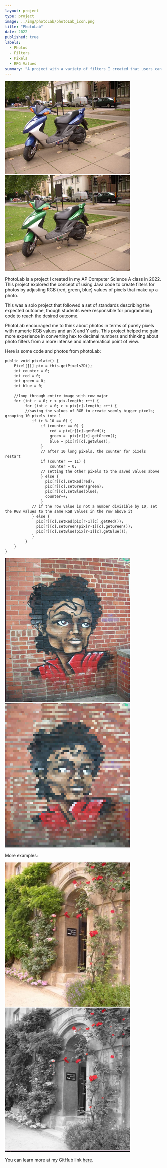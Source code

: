 ```yaml
---
layout: project
type: project
image: ../img/photoLab/photoLab_icon.png
title: "PhotoLab"
date: 2022
published: true
labels:
  - Photos
  - Filters
  - Pixels
  - RPG Values
summary: "A project with a variety of filters I created that users can apply to their photos."
---
```


<div class="text-center p-4">
  <img width="400" src="../img/photoLab/photoLab_1.png" class="img-thumbnail" >
  <img width="400" src="../img/photoLab/photoLab_2.png" class="img-thumbnail" >
</div>

PhotoLab is a project I created in my AP Computer Science A class in 2022. This project explored the concept of using Java code to create filters 
for photos by adjusting RGB (red, green, blue) values of pixels that make up a photo. 

This was a solo project that followed a set of standards describing the expected outcome, though students were responsible for 
programming code to reach the desired outcome.

PhotoLab encouraged me to think about photos in terms of purely pixels with numeric RGB values and an X and Y axis. This project
helped me gain more experience in converting hex to decimal numbers and thinking about photo filters from a more intense and mathematical 
point of view. 

Here is some code and photos from photoLab:

``` 
public void pixelate() {
    Pixel[][] pix = this.getPixels2D();
    int counter = 0;
    int red = 0;
    int green = 0;
    int blue = 0;

    //loop through entire image with row major
    for (int r = 0; r < pix.length; r++) {
         for (int c = 0; c < pix[r].length; c++) {
         //saving the values of RGB to create seemly bigger pixels; grouping 10 pixels into 1
            if (r % 10 == 0) {
                if (counter == 0) {
                    red = pix[r][c].getRed();
                    green =  pix[r][c].getGreen();
                    blue = pix[r][c].getBlue();
                }
                // after 10 long pixels, the counter for pixels restart
                if (counter == 11) {
                    counter = 0;
                // setting the other pixels to the saved values above
                } else {
                  pix[r][c].setRed(red);
                  pix[r][c].setGreen(green);
                  pix[r][c].setBlue(blue);
                  counter++;
                }
            // if the row value is not a number divisible by 10, set the RGB values to the same RGB values in the row above it
            } else {
              pix[r][c].setRed(pix[r-1][c].getRed());
              pix[r][c].setGreen(pix[r-1][c].getGreen());
              pix[r][c].setBlue(pix[r-1][c].getBlue());
            }
         }
    }
}
 ```
<img src= "../img/photoLab/photoLab_ex_3.png" width= "400" height="460">
<img src= "../img/photoLab/photoLab_ex_4.png" width= "400" height="460">

More examples:

<img src= "../img/photoLab/photoLab_ex_5.png" width= "400" height="460">
<img src= "../img/photoLab/photoLab_ex_6.png" width= "400" height="460">



You can learn more at my GitHub link [here](https://github.com/salina-t/photoLab).
